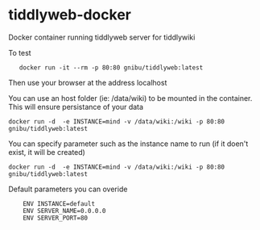 # tiddlyweb-docker

Docker container running tiddlyweb server for tiddlywiki

To test

       docker run -it --rm -p 80:80 gnibu/tiddlyweb:latest

Then use your browser at the address localhost

You can use an host folder (ie: /data/wiki) to be mounted in the container. This will ensure persistance of your data

    docker run -d  -e INSTANCE=mind -v /data/wiki:/wiki -p 80:80 gnibu/tiddlyweb:latest

You can specify parameter such as the instance name to run (if it doen't exist, it will be created)

    docker run -d  -e INSTANCE=mind -v /data/wiki:/wiki -p 80:80 gnibu/tiddlyweb:latest

Default parameters you can overide

        ENV INSTANCE=default
        ENV SERVER_NAME=0.0.0.0
        ENV SERVER_PORT=80
